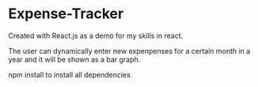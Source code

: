 # Expense-Tracker

Created with React.js as a demo for my skills in react.

The user can dynamically enter new expenpenses for a certain month in a year and it will be shown as a bar graph.

npm install to install all dependencies 
